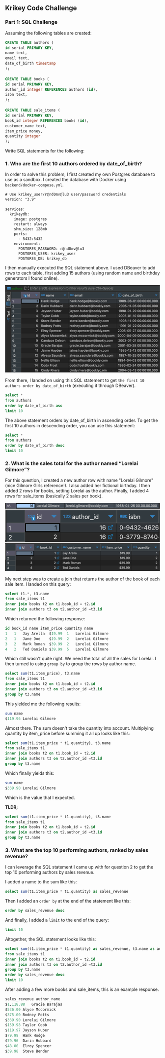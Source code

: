 ## Krikey Code Challenge

### Part 1: SQL Challenge

Assuming the following tables are created:

```sql
CREATE TABLE authors (
id serial PRIMARY KEY,
name text,
email text,
date_of_birth timestamp
);

CREATE TABLE books (
id serial PRIMARY KEY,
author_id integer REFERENCES authors (id),
isbn text,
);

CREATE TABLE sale_items (
id serial PRIMARY KEY,
book_id integer REFERENCES books (id),
customer_name text,
item_price money,
quantity integer
);
```

Write SQL statements for the following:

### 1. Who are the first 10 authors ordered by date_of_birth?

In order to solve this problem, I first created my own Postgres database to use as a sandbox. I created the database with Docker using `backend/docker-compose.yml`.

```
# Use krikey_user/r@nd0mv@lu3 user/password credentials
version: "3.9"

services:
  krikeydb:
    image: postgres
    restart: always
    shm_size: 128mb
    ports:
      - 5432:5432
    environment:
      POSTGRES_PASSWORD: r@nd0mv@lu3
      POSTGRES_USER: krikey_user
      POSTGRES_DB: krikey_db

```

I then manually executed the SQL statement above. I used DBeaver to add rows to each table, first adding 15 authors (using random name and birthday generators I found online).

<img src="images/authors_table.png" />

From there, I landed on using this SQL statement to get `the first 10 authors order by date_of_birth` (executing it through DBeaver).

```sql
select *
from authors
order by date_of_birth asc
limit 10
```

The above statement orders by date_of_birth in ascending order. To get the first 10 authors in descending order, you can use this statement:

```sql
select *
from authors
order by date_of_birth desc
limit 10
```

### 2. What is the sales total for the author named “Lorelai Gilmore”?

For this question, I created a new author row with name "Lorelai Gilmore" (nice Gilmore Girls reference!). I also added her fictional birthday. I then added 2 rows for books, setting Lorelai as the author. Finally, I added 4 rows for sale_items (basically 2 sales per book).

<img src="images/lorelai_gilmore.png" />
<img src="images/books.png" />
<img src="images/sale_items.png" />

My next step was to create a join that returns the author of the book of each sale item. I landed on this query:

```sql
select t1.*, t3.name
from sale_items t1
inner join books t2 on t1.book_id = t2.id
inner join authors t3 on t2.author_id =t3.id
```

Which returned the following response:

```sql
id book_id name item_price quantity name
1	1	Jay Arella	$19.99	1	Lorelai Gilmore
2	1	Jane Doe	$19.99	2	Lorelai Gilmore
3	2	Mark Roman	$39.99	2	Lorelai Gilmore
4	2	Ted Daniels	$39.99	5	Lorelai Gilmore
```

Which still wasn't quite right. We need the total of all the sales for Lorelai. I then turned to using `group by` to group the rows by author name.

```sql
select sum(t1.item_price), t3.name
from sale_items t1
inner join books t2 on t1.book_id = t2.id
inner join authors t3 on t2.author_id =t3.id
group by t3.name
```

This yielded me the following results:

```sql
sum name
$119.96	Lorelai Gilmore
```

Almost there. The sum doesn't take the quantity into account. Multiplying quantity by item_price before summing it all up looks like this:

```sql
select sum(t1.item_price * t1.quantity), t3.name
from sale_items t1
inner join books t2 on t1.book_id = t2.id
inner join authors t3 on t2.author_id =t3.id
group by t3.name
```

Which finally yields this:

```sql
sum name
$339.90	Lorelai Gilmore
```

Which is the value that I expected.

**TLDR;**

```sql
select sum(t1.item_price * t1.quantity), t3.name
from sale_items t1
inner join books t2 on t1.book_id = t2.id
inner join authors t3 on t2.author_id =t3.id
group by t3.name
```

### 3. What are the top 10 performing authors, ranked by sales revenue?

I can leverage the SQL statement I came up with for question 2 to get the top 10 performing authors by sales revenue.

I added a name to the sum like this:

```sql
select sum(t1.item_price * t1.quantity) as sales_revenue
```

Then I added an `order by` at the end of the statement like this:

```sql
order by sales_revenue desc
```

And finally, I added a `limit` to the end of the query:

```sql
limit 10
```

Altogether, the SQL statement looks like this:

```sql
select sum(t1.item_price * t1.quantity) as sales_revenue, t3.name as author_name
from sale_items t1
inner join books t2 on t1.book_id = t2.id
inner join authors t3 on t2.author_id =t3.id
group by t3.name
order by sales_revenue desc
limit 10
```

After adding a few more books and sale_items, this is an example response.

```sql
sales_revenue author_name
$1,118.88	Gracie Barajas
$536.00	Alyce Mccormick
$375.00	Rodney Potts
$339.90	Lorelai Gilmore
$159.98	Taylor Cobb
$119.97	Jayson Huber
$79.99	Hank Hodge
$79.96	Darin Hubbard
$48.00	Elroy Spencer
$39.98	Steve Bender
```
